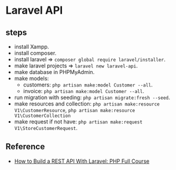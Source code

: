 # Laravel API

## steps

- install Xampp.
- install composer.
- install laravel => `composer global require laravel/installer`.
- make laravel projects => `laravel new laravel-api`.
- make database in PHPMyAdmin.
- make models:
  - customers: `php artisan make:model Customer --all`.
  - invoice: `php artisan make:model Customer --all`.
- run migration with seeding: `php artisan migrate:fresh --seed`.
- make resources and collection: `php artisan make:resource V1\CustomerResource`, `php artisan make:resource V1\CustomerCollection`
- make request if not have: `php artisan make:request V1\StoreCustomerRequest`.

## Reference

- [How to Build a REST API With Laravel: PHP Full Course](https://www.youtube.com/watch?v=YGqCZjdgJJk&t=170s)
